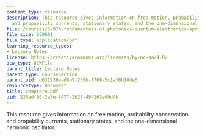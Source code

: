 ```yaml
---
content_type: resource
description: This resource gives information on free motion, probability conservation
  and propability currents, stationary states, and the one-dimensional harmonic oscillator.
file: /courses/6-974-fundamentals-of-photonics-quantum-electronics-spring-2006/235adf962a3ef4772b2f494261e00d4b_chapter4.pdf
file_size: 650691
file_type: application/pdf
learning_resource_types:
- Lecture Notes
license: https://creativecommons.org/licenses/by-nc-sa/4.0/
ocw_type: OCWFile
parent_title: Lecture Notes
parent_type: CourseSection
parent_uid: d631939e-d6b9-259b-8709-5c1a36b10de6
resourcetype: Document
title: chapter4.pdf
uid: 235adf96-2a3e-f477-2b2f-494261e00d4b
---
```

This resource gives information on free motion, probability conservation and propability currents, stationary states, and the one-dimensional harmonic oscillator.
